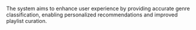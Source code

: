 The system aims to enhance user experience by providing accurate genre classification, enabling personalized recommendations and improved playlist curation.
